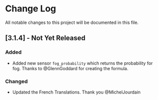 # Change Log

All notable changes to this project will be documented in this file.

## [3.1.4] - Not Yet Released

### Added

- Added new sensor `fog_probability` which returns the probability for fog. Thanks to @GlennGoddard for creating the formula.

### Changed

- Updated the French Translations. Thank you @MichelJourdain
